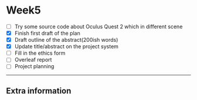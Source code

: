 # Week5
- [ ] Try some source code about Oculus Quest 2 which in different scene
- [x] Finish first draft of the plan
- [x] Draft outline of the abstract(200ish words)
- [x] Update title/abstract on the project system
- [ ] Fill in the ethics form
- [ ] Overleaf report
- [ ] Project planning

---


## Extra information
